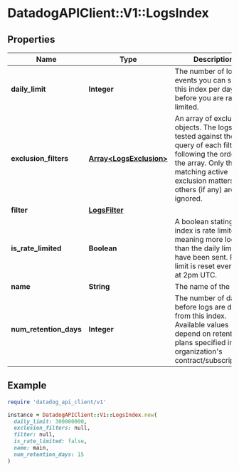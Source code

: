# DatadogAPIClient::V1::LogsIndex

## Properties

| Name | Type | Description | Notes |
| ---- | ---- | ----------- | ----- |
| **daily_limit** | **Integer** | The number of log events you can send in this index per day before you are rate-limited. | [optional] |
| **exclusion_filters** | [**Array&lt;LogsExclusion&gt;**](LogsExclusion.md) | An array of exclusion objects. The logs are tested against the query of each filter, following the order of the array. Only the first matching active exclusion matters, others (if any) are ignored. | [optional] |
| **filter** | [**LogsFilter**](LogsFilter.md) |  |  |
| **is_rate_limited** | **Boolean** | A boolean stating if the index is rate limited, meaning more logs than the daily limit have been sent. Rate limit is reset every-day at 2pm UTC. | [optional][readonly] |
| **name** | **String** | The name of the index. |  |
| **num_retention_days** | **Integer** | The number of days before logs are deleted from this index. Available values depend on retention plans specified in your organization&#39;s contract/subscriptions. | [optional] |

## Example

```ruby
require 'datadog_api_client/v1'

instance = DatadogAPIClient::V1::LogsIndex.new(
  daily_limit: 300000000,
  exclusion_filters: null,
  filter: null,
  is_rate_limited: false,
  name: main,
  num_retention_days: 15
)
```


